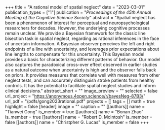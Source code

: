 +++
title = "A rational model of spatial neglect"
date = "2023-03-01"
publication_types = ["1"]
publication = "_Proceedings of the 45th Annual Meeting of the Cognitive Science Society_"
abstract = "Spatial neglect has been a phenomenon of interest for perceptual and neuropsychological researchers for decades. However, the underlying cognitive processes remain unclear. We provide a Bayesian framework for the classic line bisection task in spatial neglect, regarding as rational inferences in the face of uncertain information. A Bayesian observer perceives the left and right endpoints of a line with uncertainty, and leverages prior expectations about line lengths to compensate for this uncertainty. This Bayesian model provides a basis for characterizing different patterns of behavior. Our model also captures the paradoxical cross-over effect observed in earlier studies as a natural outcome when uncertainty is high and the observer falls back on priors. It provides measures that correlate well with measures from other neglect tests, and can accurately distinguish stroke patients from healthy controls. It has the potential to facilitate spatial neglect studies and inform clinical decisions."
abstract_short = ""
image_preview = ""
selected = false
url_project = "https://anonymous.4open.science/r/bayesNeg-87B3/"
url_pdf = "/pdfs/gong2023rational.pdf"
projects = []
tags = []
math = true
highlight = false
[header]
image = ""
caption = ""
[[authors]]
	name = "Tianwei Gong"
	is_member = true
[[authors]]
	name = "Bonan Zhao"
	is_member = true
[[authors]]
	name = "Robert D. McIntosh"
	is_member = false
[[authors]]
	name = "Christpher G. Lucas"
	is_member = false
+++
